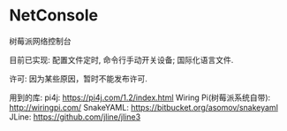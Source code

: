 # NetConsole
树莓派网络控制台

目前已实现: 配置文件定时, 命令行手动开关设备; 国际化语言文件.

许可:
因为某些原因，暂时不能发布许可.

用到的库:
pi4j: https://pi4j.com/1.2/index.html
Wiring Pi(树莓派系统自带): http://wiringpi.com/
SnakeYAML: https://bitbucket.org/asomov/snakeyaml
JLine: https://github.com/jline/jline3
